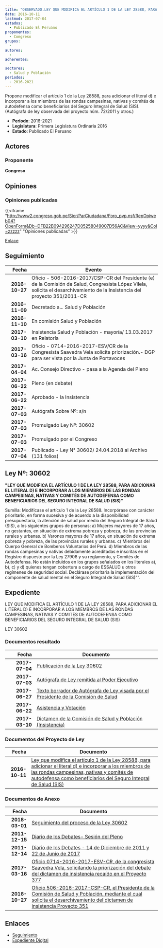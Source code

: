 ```yaml
---
title: "OBSERVADO.LEY QUE MODIFICA EL ARTÍCULO 1 DE LA LEY 28588, PARA ADICIONAR EL LITERAL D) E INCORPORAR A LOS MIEMBROS DE LAS RONDAS CAMPESINAS, NATIVAS Y COMITÉS DE AUTODEFENSA COMO BENEFICIARIOS DEL SEGURO INTEGRAL DE SALUD (SIS)"
date: 2016-10-11
lastmod: 2017-07-04
estados: 
  - Publicado El Peruano
proponentes: 
  - Congreso
grupos: 
  - 
autores: 
  - 
adherentes: 
  - 
sectores: 
  - Salud y Población
periodos: 
  - 2016-2021
---
```


Propone modificar el artículo 1 de la Ley 28588, para adicionar el literal d) e incorporar a los miembros de las rondas campesinas, nativas y comités de autodefensa como beneficiarios del Seguro Integral de Salud (SIS). (Autógrafa de ley observada del proyecto núm. 72/2011 y otros.)

- **Periodo**: 2016-2021
- **Legislatura**: Primera Legislatura Ordinaria 2016
- **Estado**: Publicado El Peruano

## Actores

### Proponente

**Congreso**


## Opiniones

### Opiniones publicadas

{{<iframe "http://www2.congreso.gob.pe/Sicr/ParCiudadana/Foro_pvp.nsf/RepOpiweb04?OpenForm&Db=DFB22B094296247D05258049007D56AC&View=yyyy&Col=zzzzz" "Opiniones publicadas" >}}

[Enlace](http://www2.congreso.gob.pe/Sicr/ParCiudadana/Foro_pvp.nsf/RepOpiweb04?OpenForm&Db=DFB22B094296247D05258049007D56AC&View=yyyy&Col=zzzzz)

## Seguimiento

| Fecha | Evento |
|------:|--------|
| **2016-10-27** | Oficio - 506-2016-2017/CSP-CR del Presidente (e) de la Comisión de Salud, Congresista López Vilela, solicita el desarchivamiento de la Insistencia del proyecto 351/2011-CR|
| **2016-11-09** | Decretado a... Salud y Población|
| **2016-11-10** | En comisión Salud y Población|
| **2017-03-10** | Insistencia Salud y Población - mayoría/ 13.03.2017 en Relatoría|
| **2017-03-16** | Oficio - 0714-2016-2017-ESV/CR de la Congresista Saavedra Vela solicita priorización.- DGP para ser vista por la Junta de Portavoces|
| **2017-04-04** | Ac. Consejo Directivo - pasa a la Agenda del Pleno|
| **2017-06-22** | Pleno (en debate)|
| **2017-06-22** | Aprobado - la Insistencia|
| **2017-07-03** | Autógrafa Sobre Nº: s/n|
| **2017-07-03** | Promulgado Ley Nº: 30602|
| **2017-07-03** | Promulgado por el Congreso|
| **2017-07-04** | Publicado - Ley N° 30602/ 24.04.2018 al Archivo (131 folios)|

## Ley Nº: 30602

**"LEY QUE MODIFICA EL ARTÍCULO 1 DE LA LEY 28588, PARA ADICIONAR EL LITERAL D) E INCORPORAR A LOS MIEMBROS DE LAS RONDAS CAMPESINAS, NATIVAS Y COMITÉS DE AUTODEFENSA COMO BENEFICIARIOS DEL SEGURO INTEGRAL DE SALUD (SIS)"**

Sumilla: Modifícase el artículo 1 de la Ley 28588. Incorpórase con carácter prioritario, en forma sucesiva y de acuerdo a la disponibilidad presupuestaria, la atención de salud por medio del Seguro Integral de Salud (SIS), a los siguientes grupos de personas: a) Mujeres mayores de 17 años, no gestantes, en situación de extrema pobreza y pobreza, de las provincias rurales y urbanas. b) Varones mayores de 17 años, en situación de extrema pobreza y pobreza, de las provincias rurales y urbanas. c) Miembros del Cuerpo General de Bomberos Voluntarios del Perú. d) Miembros de las rondas campesinas y nativas debidamente acreditadas e inscritas en el Registro dispuesto por la Ley 27908 y su reglamento, y Comités de Autodefensa. No están incluidos en los grupos señalados en los literales a), b), c) y d) quienes tengan cobertura a cargo de ESSALUD u otros regímenes de seguridad social. Declárase prioritaria la implementación del componente de salud mental en el Seguro Integral de Salud (SIS)"".


## Expediente

LEY QUE MODIFICA EL ARTÍCULO 1 DE LA LEY 28588, PARA ADICIONAR EL LITERAL D) E INCORPORAR A LOS MIEMBROS DE LAS RONDAS CAMPESINAS, NATIVAS Y COMITÉS DE AUTODEFENSA COMO BENEFICIARIOS DEL SEGURO INTEGRAL DE SALUD (SIS)

LEY 30602


### Documentos resultado

| Fecha | Documento |
|------:|--------|
| **2017-07-04** | [Publicación de la Ley 30602](http://www.leyes.congreso.gob.pe/Documentos/2016_2021/ADLP/Normas_Legales/30602-LEY.pdf) |
| **2017-07-03** | [Autógrafa de Ley remitida al Poder Ejecutivo](http://www.leyes.congreso.gob.pe/Documentos/2016_2021/ADLP/Texto_Aprobado/AU0037720170703..PDF) |
| **2017-06-27** | [Texto borrador de Autógrafa de Ley visada por el Presidente de la Comisión de Salud](http://www.leyes.congreso.gob.pe/Documentos/2016_2021/Texto_Borrador_de_Autografa/BAU0037720170627.pdf) |
| **2017-06-22** | [Asistencia y Votación](http://www.leyes.congreso.gob.pe/Documentos/2016_2021/Asistencia_y_Votacion/Proyectos_de_Ley/AV0037720170622.pdf) |
| **2017-03-10** | [Dictamen de la Comisión de Salud y Población (Insistencia)](http://www.leyes.congreso.gob.pe/Documentos/2016_2021/Dictamenes/Proyectos_de_Ley/00377DC21MAY20170310.pdf) |

### Documentos del Proyecto de Ley

| Fecha | Documento |
|------:|--------|
| **2016-10-11** | [Ley que modifica el artículo 1 de la Ley 28588, para adicionar el literal d) e incorporar a los miembros de las rondas campesinas, nativas y comités de autodefensa como beneficiarios del Seguro Integral de Salud (SIS)](http://www.leyes.congreso.gob.pe/Documentos/2016_2021/Proyectos_de_Ley_y_de_Resoluciones_Legislativas/PL0037720161011..pdf) |

### Documentos de Anexo

| Fecha | Documento |
|------:|--------|
| **2018-03-01** | [Seguimiento del proceso de la Ley 30602](http://www.leyes.congreso.gob.pe/Documentos/2016_2021/Seguimiento_de_Proyectos_de_Ley/00377PL20180301.pdf) |
| **2011-12-15** | [Diario de los Debates- Sesión del Pleno](http://www2.congreso.gob.pe/Sicr/DiarioDebates/Publicad.nsf/SesionesPleno/05256D6E0073DFE9052579680021289C/$FILE/PLO-2011-25.pdf) |
| **2011-12-14** | [Diario de los Debates - 14 de Diciembre de 2011 y 22 de Junio de 2017](http://www.leyes.congreso.gob.pe/Documentos/2016_2021/ADLP/Diario_Debates/30602_DD.pdf) |
| **2017-03-16** | [Oficio 0714-2016-2017-ESV-CR, de la congresista Saavedra Vela, solicitando la priorización del debate del dictamen de insistencia recaído en el Proyecto 377](http://www.leyes.congreso.gob.pe/Documentos/2016_2021/Oficios/Congresistas/OFICIO-0714-2016-2017-ESV-CR.pdf) |
| **2016-10-27** | [Oficio 506-2016-2017-CSP-CR, el Presidente de la Comisión de Salud y Población, mediante el cual solicita el desarchivamiento del dictamen de insistencia Proyecto 351](http://www.leyes.congreso.gob.pe/Documentos/2016_2021/Oficios/Comisiones_Ordinarias/OFICIO-506-2016-2017-CSP-CR.pdf) |

## Enlaces 

- [Seguimiento](http://www2.congreso.gob.pe/Sicr/TraDocEstProc/CLProLey2016.nsf/f7fff46988ca05b1052578e100829cc7/f7fe566e88c1f7c30525804a006032f6?OpenDocument)
- [Expediente Digital](http://www2.congreso.gob.pehttp://www2.congreso.gob.pe/Sicr/TraDocEstProc/CLProLey2016.nsf/f7fff46988ca05b1052578e100829cc7/f7fe566e88c1f7c30525804a006032f6?OpenDocument&Click=05257FB7005EB655.eb71d0cf91d8294e05256cdf006b5706/$Body/0.1C6C)
